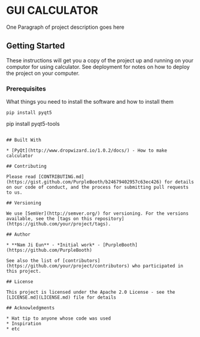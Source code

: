 # GUI CALCULATOR

One Paragraph of project description goes here

## Getting Started

These instructions will get you a copy of the project up and running on your computor for using calculator. See deployment for notes on how to deploy the project on your computer.

### Prerequisites

What things you need to install the software and how to install them

```
pip install pyqt5
```
pip install pyqt5-tools
```

## Built With

* [PyQt](http://www.dropwizard.io/1.0.2/docs/) - How to make calculator

## Contributing

Please read [CONTRIBUTING.md](https://gist.github.com/PurpleBooth/b24679402957c63ec426) for details on our code of conduct, and the process for submitting pull requests to us.

## Versioning

We use [SemVer](http://semver.org/) for versioning. For the versions available, see the [tags on this repository](https://github.com/your/project/tags). 

## Author

* **Nam Ji Eun** - *Initial work* - [PurpleBooth](https://github.com/PurpleBooth)

See also the list of [contributors](https://github.com/your/project/contributors) who participated in this project.

## License

This project is licensed under the Apache 2.0 License - see the [LICENSE.md](LICENSE.md) file for details

## Acknowledgments

* Hat tip to anyone whose code was used
* Inspiration
* etc
